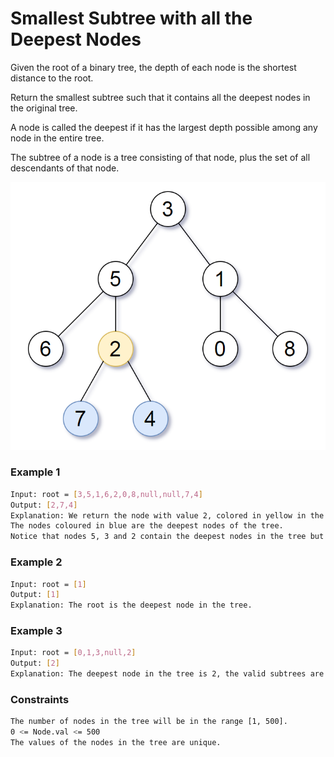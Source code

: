 # Smallest Subtree with all the Deepest Nodes

Given the root of a binary tree, the depth of each node is the shortest distance to the root.

Return the smallest subtree such that it contains all the deepest nodes in the original tree.

A node is called the deepest if it has the largest depth possible among any node in the entire tree.

The subtree of a node is a tree consisting of that node, plus the set of all descendants of that node.

[![sketch1](sketch1.png)]()
### Example 1
```sh
Input: root = [3,5,1,6,2,0,8,null,null,7,4]
Output: [2,7,4]
Explanation: We return the node with value 2, colored in yellow in the diagram.
The nodes coloured in blue are the deepest nodes of the tree.
Notice that nodes 5, 3 and 2 contain the deepest nodes in the tree but node 2 is the smallest subtree among them, so we return it.
```

### Example 2
```sh
Input: root = [1]
Output: [1]
Explanation: The root is the deepest node in the tree.
```

### Example 3
```sh
Input: root = [0,1,3,null,2]
Output: [2]
Explanation: The deepest node in the tree is 2, the valid subtrees are the subtrees of nodes 2, 1 and 0 but the subtree of node 2 is the smallest.```
```

### Constraints
```sh
The number of nodes in the tree will be in the range [1, 500].
0 <= Node.val <= 500
The values of the nodes in the tree are unique.
```
